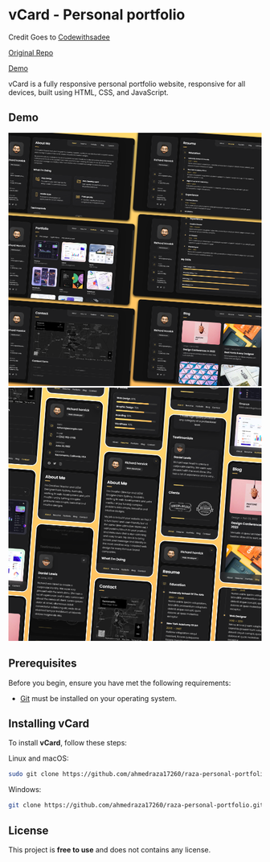 # vCard - Personal portfolio
Credit Goes to [Codewithsadee](https://github.com/codewithsadee)

[Original Repo](https://github.com/codewithsadee/vcard-personal-portfolio)


[Demo](https://ahmedraza17260.github.io/raza-personal-portfolio/)

<!-- [!GitHub repo size](https://img.shields.io/github/repo-size/codewithsadee/vcard-personal-portfolio)
[!GitHub stars](https://img.shields.io/github/stars/codewithsadee/vcard-personal-portfolio?style=social)
[!GitHub forks](https://img.shields.io/github/forks/codewithsadee/vcard-personal-portfolio?style=social)
[![Twitter Follow](https://img.shields.io/twitter/follow/codewithsadee?style=social)](https://twitter.com/intent/follow?screen_name=codewithsadee)
[![YouTube Video Views](https://img.shields.io/youtube/views/SoxmIlgf2zM?style=social)](https://youtu.be/SoxmIlgf2zM) -->

vCard is a fully responsive personal portfolio website, responsive for all devices, built using HTML, CSS, and JavaScript.

## Demo

![vCard Desktop Demo](./website-demo-image/desktop.png "Desktop Demo")
![vCard Mobile Demo](./website-demo-image/mobile.png "Mobile Demo")

## Prerequisites

Before you begin, ensure you have met the following requirements:

* [Git](https://git-scm.com/downloads "Download Git") must be installed on your operating system.

## Installing vCard

To install **vCard**, follow these steps:

Linux and macOS:

```bash
sudo git clone https://github.com/ahmedraza17260/raza-personal-portfolio.git
```


Windows:

```bash
git clone https://github.com/ahmedraza17260/raza-personal-portfolio.git
```

## License

This project is **free to use** and does not contains any license.
